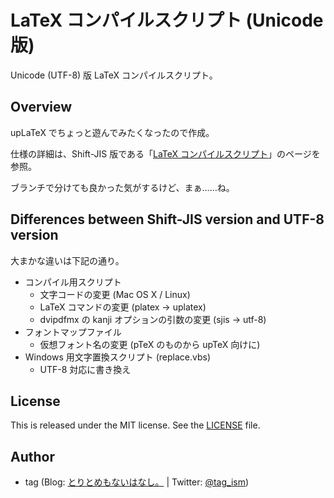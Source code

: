# LaTeX コンパイルスクリプト (Unicode 版)

Unicode (UTF-8) 版 LaTeX コンパイルスクリプト。


## Overview

upLaTeX でちょっと遊んでみたくなったので作成。

仕様の詳細は、Shift-JIS 版である「[LaTeX コンパイルスクリプト](https://github.com/gcch/LaTeX-Compile-Script)」のページを参照。

ブランチで分けても良かった気がするけど、まぁ……ね。


## Differences between Shift-JIS version and UTF-8 version

大まかな違いは下記の通り。

* コンパイル用スクリプト
  - 文字コードの変更 (Mac OS X / Linux)
  - LaTeX コマンドの変更 (platex -> uplatex)
  - dvipdfmx の kanji オプションの引数の変更 (sjis -> utf-8)
* フォントマップファイル
  - 仮想フォント名の変更 (pTeX のものから upTeX 向けに)
* Windows 用文字置換スクリプト (replace.vbs)
  - UTF-8 対応に書き換え


## License

This is released under the MIT license. See the [LICENSE](LICENSE) file.


## Author

* tag (Blog: [とりとめもないはなし。](http://karat5i.blogspot.jp/) | Twitter: [@tag_ism](https://twitter.com/tag_ism))
